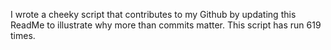 I wrote a cheeky script that contributes to my Github by updating this ReadMe to illustrate why more than commits matter. This script has run 619 times.